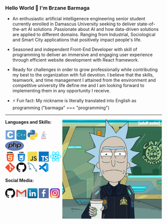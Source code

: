 ### Hello World 👋  I'm Brzane Barmaga
<!--![](https://visitor-badge.glitch.me/badge?page_id=brzane.brzane)-->

- An enthusiastic artificial intelligenece engineering senior student currently enrolled in Damascus University seeking to deliver state-of-the-art AI solutions .Passionate about AI and how data-driven solutions are applied to different domains. Ranging from Industrial, Sociological and Smart City applications that positively impact people's life. 

- Seasoned and independent Front-End Developer with skill of programming to deliver an immersive and engaging user experience through efficient website development with React framework.

- Ready for challenges in order to grow professionally while contributing my best to the organization with full devotion. I believe that the skills, teamwork, and time management I attained from the environment and competitive university life define me and I am looking forward to implementing them in any opportunity I receive.
- ⚡ Fun fact: My nickname is literally translated into English as programming ("barmaga" === "programming")
---

<img align="right" alt="GIF" src="icons/rick.gif" width="320" height="320" />

**Languages and Skills:**
<br><br>
<a href="https://en.wikipedia.org/wiki/C_(programming_language)" title="C"><img src="icons/c.png" /></a>
<a href="https://en.wikipedia.org/wiki/C%2B%2B" title="C++"><img src="icons/c++.png" /></a>
<a href="https://www.python.org/" title="Python"><img src="icons/python.png" /></a>
<a href="https://en.wikipedia.org/wiki/Java" title="Java"><img src="icons/java.png" /></a>
<a href="https://www.php.net/" title="PHP"><img src="icons/php.png" /></a>
<br>
<a href="https://en.wikipedia.org/wiki/HTML" title="HTML"><img src="icons/html.png" /></a>
<a href="https://en.wikipedia.org/wiki/CSS" title="CSS"><img src="icons/css.png" /></a>
<a href="https://en.wikipedia.org/wiki/JavaScript" title="JavaScript"><img src="icons/javascript.png" /></a>
<a href="https://www.typescriptlang.org/" title="TypeScript"><img src="icons/typescript.png" /></a>
<a href="https://reactjs.org/" title="React"><img src="icons/react.png" /></a>
<br>
<a href="https://git-scm.com/" title="Git"><img src="icons/git.png" /></a>
<a href="https://github.com/" title="GitHub"><img src="icons/github.png" /></a>
<a href="https://www.mysql.com/" title="MySQL"><img src="icons/mysql.png" /></a>
<a href="https://code.visualstudio.com/" title="Visual Studio Code"><img src="icons/vscode.png" /></a>

**Social Media:**
<br><br>
[![GitHub](icons/github.png)](https://github.com/brzane)
[![Gmail](icons/gmail.png)](brzane.barmaga@gmail.com)
[![LinkedIn](icons/linkedin.png)](https://www.linkedin.com/in/brzane-barmaga/)
[![Facebook](icons/facebook.png)](https://www.facebook.com/BRZANMESSI/)
[![Instagram](icons/instagram.png)](https://www.instagram.com/brzane_barmaja/)
